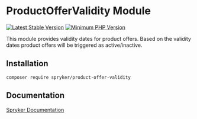 # ProductOfferValidity Module
[![Latest Stable Version](https://poser.pugx.org/spryker/product-offer-validity/v/stable.svg)](https://packagist.org/packages/spryker/product-offer-validity)
[![Minimum PHP Version](https://img.shields.io/badge/php-%3E%3D%208.2-8892BF.svg)](https://php.net/)

This module provides validity dates for product offers. Based on the validity dates product offers will be triggered as active/inactive.

## Installation

```
composer require spryker/product-offer-validity
```

## Documentation

[Spryker Documentation](https://docs.spryker.com)
